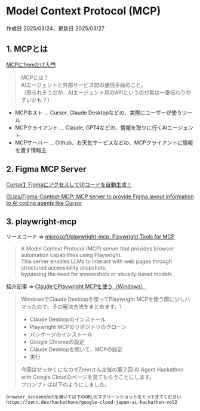 # Model Context Protocol (MCP)

作成日 2025/03/24、更新日 2025/03/27

## 1. MCPとは

[MCPに1mmだけ入門](https://zenn.dev/ks0318/articles/053b5bc1701c31)

> MCPとは？\
> AIエージェントと外部サービス間の通信手段のこと。\
> （怒られそうだが、AIエージェント用のAPIというのが実は一番伝わりやすいかも？）

- MCPホスト ... Cursor, Claude Desktopなどの、実際にユーザーが使うツール
- MCPクライアント ... Claude, GPT4などの、情報を取りに行くAIエージェント
- MCPサーバー ... Github、お天気サービスなどの、MCPクライアントに情報を渡す情報主

## 2. Figma MCP Server

[Cursor】FigmaにアクセスしてUIコードを自動生成！](https://zenn.dev/oke331/articles/97d5de75f06fb3)

[GLips/Figma-Context-MCP: MCP server to provide Figma layout information to AI coding agents like Cursor](https://github.com/GLips/Figma-Context-MCP)

## 3. playwright-mcp

ソースコード => [microsoft/playwright-mcp: Playwright Tools for MCP](https://github.com/microsoft/playwright-mcp)

> A Model Context Protocol (MCP) server that provides browser automation capabilities using Playwright.\
> This server enables LLMs to interact with web pages through structured accessibility snapshots,\
> bypassing the need for screenshots or visually-tuned models.

紹介記事 => [ClaudeでPlaywright MCPを使う（Windows）](https://zenn.dev/coco9122/articles/claude-playwright-mcp-coco9122)

> WindowsでClaude Desktopを使ってPlaywright MCPを使う際に少しハマったので、その解決方法をまとめます。\
>
>- Claude Desktopのインストール
>- Playwright MCPのリポジトリのクローン
>- パッケージのインストール
>- Google Chromeの設定
>- Claude Desktopを開いて、MCPの設定
>- 実行
>
> 今回はせっかくになのでZennさん主催の第２回 AI Agent Hackathon with Google Cloudのページを見てもらうことにします。\
> プロンプトは以下のようにしました。

```text
browser_screenshotを用いて以下のURLのスクリーンショットをとってきてください
https://zenn.dev/hackathons/google-cloud-japan-ai-hackathon-vol2
```
